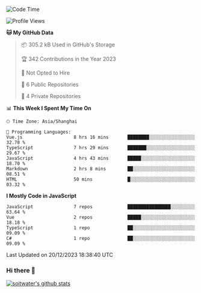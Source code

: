 <!--START_SECTION:waka-->
![Code Time](http://img.shields.io/badge/Code%20Time-2%2C939%20hrs%2011%20mins-blue)

![Profile Views](http://img.shields.io/badge/Profile%20Views-12-blue)

**🐱 My GitHub Data** 

> 📦 305.2 kB Used in GitHub's Storage 
 > 
> 🏆 342 Contributions in the Year 2023
 > 
> 🚫 Not Opted to Hire
 > 
> 📜 6 Public Repositories 
 > 
> 🔑 4 Private Repositories 
 > 
📊 **This Week I Spent My Time On** 

```text
🕑︎ Time Zone: Asia/Shanghai

💬 Programming Languages: 
Vue.js                   8 hrs 16 mins       ████████░░░░░░░░░░░░░░░░░   32.78 % 
TypeScript               7 hrs 29 mins       ███████░░░░░░░░░░░░░░░░░░   29.67 % 
JavaScript               4 hrs 43 mins       █████░░░░░░░░░░░░░░░░░░░░   18.70 % 
Markdown                 2 hrs 8 mins        ██░░░░░░░░░░░░░░░░░░░░░░░   08.51 % 
HTML                     50 mins             █░░░░░░░░░░░░░░░░░░░░░░░░   03.32 % 
```

**I Mostly Code in JavaScript** 

```text
JavaScript               7 repos             ████████████████░░░░░░░░░   63.64 % 
Vue                      2 repos             █████░░░░░░░░░░░░░░░░░░░░   18.18 % 
TypeScript               1 repo              ██░░░░░░░░░░░░░░░░░░░░░░░   09.09 % 
C#                       1 repo              ██░░░░░░░░░░░░░░░░░░░░░░░   09.09 % 
```




 Last Updated on 20/12/2023 18:38:40 UTC
<!--END_SECTION:waka-->

### Hi there 👋
[![soitwater's github stats](https://github-readme-stats.vercel.app/api?username=soitwater)](https://github.com/soitwater/github-readme-stats)
